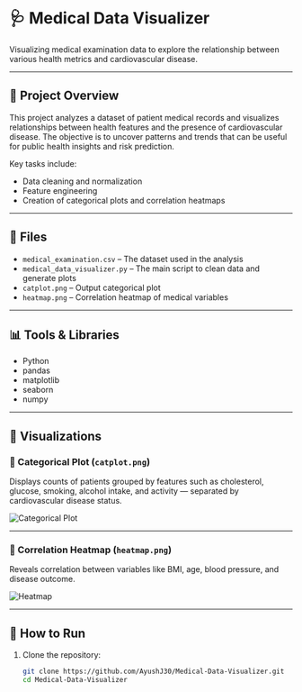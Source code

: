 # 🩺 Medical Data Visualizer

Visualizing medical examination data to explore the relationship between various health metrics and cardiovascular disease.

---

## 📌 Project Overview

This project analyzes a dataset of patient medical records and visualizes relationships between health features and the presence of cardiovascular disease. The objective is to uncover patterns and trends that can be useful for public health insights and risk prediction.

Key tasks include:
- Data cleaning and normalization
- Feature engineering
- Creation of categorical plots and correlation heatmaps

---

## 📁 Files

- `medical_examination.csv` – The dataset used in the analysis
- `medical_data_visualizer.py` – The main script to clean data and generate plots
- `catplot.png` – Output categorical plot
- `heatmap.png` – Correlation heatmap of medical variables

---

## 📊 Tools & Libraries

- Python
- pandas
- matplotlib
- seaborn
- numpy

---

## 📸 Visualizations

### 📌 Categorical Plot (`catplot.png`)

Displays counts of patients grouped by features such as cholesterol, glucose, smoking, alcohol intake, and activity — separated by cardiovascular disease status.

![Categorical Plot](Figure_1.png)

---

### 🧪 Correlation Heatmap (`heatmap.png`)

Reveals correlation between variables like BMI, age, blood pressure, and disease outcome.

![Heatmap](Figure_2.png)

---

## 🚀 How to Run

1. Clone the repository:
   ```bash
   git clone https://github.com/AyushJ30/Medical-Data-Visualizer.git
   cd Medical-Data-Visualizer

